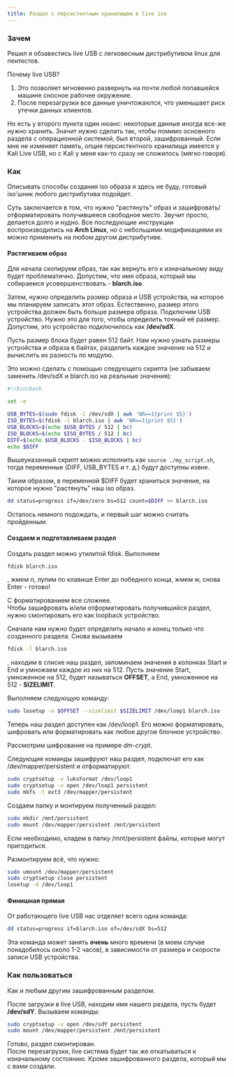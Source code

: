 ```yaml
---
title: Раздел с персистентным хранилищем в live iso
---
```


### Зачем

Решил я обзавестись live USB с легковесным дистрибутивом linux для пентестов.

Почему live USB?

1. Это позволяет мгновенно развернуть на почти любой попавшейся машине сносное рабочее окружение.
2. После перезагрузки все данные уничтожаются, что уменьшает риск утечки данных клиентов.

Но есть у второго пункта один нюанс: некоторые данные иногда все-же нужно хранить.
Значит нужно сделать так, чтобы помимо основного раздела с операционной системой, был второй, зашифрованный.
Если мне не изменяет память, опция персистентного хранилища имеется у Kali Live USB, но с Kali у меня как-то сразу не сложилось (мягко говоря).

### Как

Описывать способы создания iso образа я здесь не буду, готовый iso'шник любого дистрибутива подойдет.

Суть заключается в том, что нужно "растянуть" образ и зашифровать/отформатировать получившееся свободное место.
Звучит просто, делается долго и нудно.
Все последующие инструкции воспроизводились на **Arch Linux**, но с небольшими модификациями их можно применить на любом другом дистрибутиве.

#### Растягиваем образ

Для начала скопируем образ, так как вернуть его к изначальному виду будет проблематично.
Допустим, что имя образа, который мы собираемся усовершенствовать - **blarch.iso**.

Затем, нужно определить размер образа и USB устройства, на которое мы планируем записать этот образ.
Естественно, размер этого устройства должен быть больше размера образа.
Подключим USB устройство. Нужно это для того, чтобы определить точный её размер.
Допустим, это устройство подключилось как **/dev/sdX**.

Пусть размер блока будет равен 512 байт.
Нам нужно узнать размеры устройства и образа в байтах, разделить каждое значение на 512 и вычислить их разность по модулю. 

Это можно сделать с помощью следующего скрипта (не забываем заменить /dev/sdX и blarch.iso на реальные значения):
```bash
#!/bin/bash

set -e

USB_BYTES=$(sudo fdisk -l /dev/sdX | awk 'NR==1{print $5}')
ISO_BYTES=$(fdisk -l blarch.iso | awk 'NR==1{print $5}')
USB_BLOCKS=$(echo $USB_BYTES / 512 | bc)
ISO_BLOCKS=$(echo $ISO_BYTES / 512 | bc)
DIFF=$(echo $USB_BLOCKS - $ISO_BLOCKS | bc)
echo $DIFF
```

Вышеуказанный скрипт можно исполнить как `source ./my_script.sh`, тогда переменные (DIFF, USB_BYTES и т. д.) будут доступны извне.

Таким образом, в переменной $DIFF будет храниться значение, на которое нужно "растянуть" наш iso образ.

```bash
dd status=progress if=/dev/zero bs=512 count=$DIFF >> blarch.iso
```

Осталось немного подождать, и первый шаг можно считать пройденным.

#### Создаем и подготавливаем раздел

Создать раздел можно утилитой fdisk.
Выполняем
```bash
fdisk blarch.iso
```
, жмем n, лупим по клавише Enter до победного конца, жмем w, снова Enter - готово!

С форматированием все сложнее.\
Чтобы зашифровать и/или отформатировать получившийся раздел, нужно смонтировать его как loopback устройство.

Сначала нам нужно будет определить начало и конец только что созданного раздела.
Снова вызываем
```bash
fdisk -l blarch.iso
```
, находим в списке наш раздел, запоминаем значения в колонках Start и End и умножаем каждое из них на 512.
Пусть значение Start, умноженное на 512, будет называться **OFFSET**, а End, умноженное на 512 - **SIZELIMIT**.

Выполняем следующую команду: 
```bash
sudo losetup -o $OFFSET --sizelimit $SIZELIMIT /dev/loop1 blarch.iso
```
Теперь наш раздел доступен как /dev/loop1. Его можно форматировать, шифровать или форматировать как любое другое блочное устройство.

Рассмотрим шифрование на примере *dm-crypt*.

Следующие команды зашифруют наш раздел, подключат его как /dev/mapper/persistent и отформатируют.
```bash
sudo cryptsetup -v luksFormat /dev/loop1
sudo cryptsetup -v open /dev/loop1 persistent
sudo mkfs -t ext3 /dev/mapper/persistent
```

Создаем папку и монтируем полученный раздел:
```bash
sudo mkdir /mnt/persistent
sudo mount /dev/mapper/persistent /mnt/persistent
```
Если необходимо, кладем в папку /mnt/persistent файлы, которые могут пригодиться.

Размонтируем всё, что нужно:
```bash
sudo umount /dev/mapper/persistent
sudo cryptsetup close persistent
losetup -d /dev/loop1
```

#### Финишная прямая

От работающего live USB нас отделяет всего одна команда:
```bash
dd status=progress if=blarch.iso of=/dev/sdX bs=512
```

Эта команда может занять **очень** много времени (в моем случае понадобилось около 1-2 часов), в зависимости от размера и скорости записи USB устройства.

### Как пользоваться

Как и любым другим зашифрованным разделом.

После загрузки в live USB, находим имя нашего раздела, пусть будет **/dev/sdY**.
Вызываем команды:
```bash
sudo cryptsetup -v open /dev/sdY persistent
sudo mount /dev/mapper/persistent /mnt/persistent
```
Готово, раздел смонтирован.\
После перезагрузки, live система будет так же откатываться к изначальному состоянию.
Кроме зашифрованного раздела, который мы с вами создали.